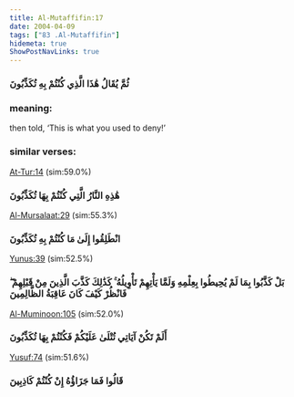 ```yaml
---
title: Al-Mutaffifin:17
date: 2004-04-09
tags: ["83 .Al-Mutaffifin"]
hidemeta: true 
ShowPostNavLinks: true 
---
```

### ثُمَّ يُقَالُ هَٰذَا الَّذِي كُنْتُمْ بِهِ تُكَذِّبُونَ
### meaning: 
then told, ‘This is what you used to deny!’
### similar verses: 

[At-Tur:14](/52/14) (sim:59.0%)

### هَٰذِهِ النَّارُ الَّتِي كُنْتُمْ بِهَا تُكَذِّبُونَ

[Al-Mursalaat:29](/77/29) (sim:55.3%)

### انْطَلِقُوا إِلَىٰ مَا كُنْتُمْ بِهِ تُكَذِّبُونَ

[Yunus:39](/10/39) (sim:52.5%)

### بَلْ كَذَّبُوا بِمَا لَمْ يُحِيطُوا بِعِلْمِهِ وَلَمَّا يَأْتِهِمْ تَأْوِيلُهُ ۚ كَذَٰلِكَ كَذَّبَ الَّذِينَ مِنْ قَبْلِهِمْ ۖ فَانْظُرْ كَيْفَ كَانَ عَاقِبَةُ الظَّالِمِينَ

[Al-Muminoon:105](/23/105) (sim:52.0%)

### أَلَمْ تَكُنْ آيَاتِي تُتْلَىٰ عَلَيْكُمْ فَكُنْتُمْ بِهَا تُكَذِّبُونَ

[Yusuf:74](/12/74) (sim:51.6%)

### قَالُوا فَمَا جَزَاؤُهُ إِنْ كُنْتُمْ كَاذِبِينَ
